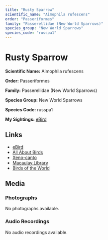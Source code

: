 ```yaml
---
title: "Rusty Sparrow"
scientific_name: "Aimophila rufescens"
order: "Passeriformes"
family: "Passerellidae (New World Sparrows)"
species_group: "New World Sparrows"
species_code: "russpa1"
---
```


# Rusty Sparrow

**Scientific Name:** Aimophila rufescens

**Order:** Passeriformes

**Family:** Passerellidae (New World Sparrows)

**Species Group:** New World Sparrows

**Species Code:** russpa1

**My Sightings:** [eBird](https://ebird.org/lifelist?r=world&time=life&spp=russpa1)

## Links
* [eBird](https://ebird.org/species/russpa1) 
* [All About Birds](https://www.allaboutbirds.org/guide/russpa1) 
* [Xeno-canto](https://www.xeno-canto.org/species/russpa1) 
* [Macaulay Library](https://search.macaulaylibrary.org/catalog?taxonCode=russpa1&sort=rating_rank_desc)
* [Birds of the World](https://birdsoftheworld.org/bow/species/russpa1)

## Media
### Photographs
No photographs available.

### Audio Recordings
No audio recordings available.
